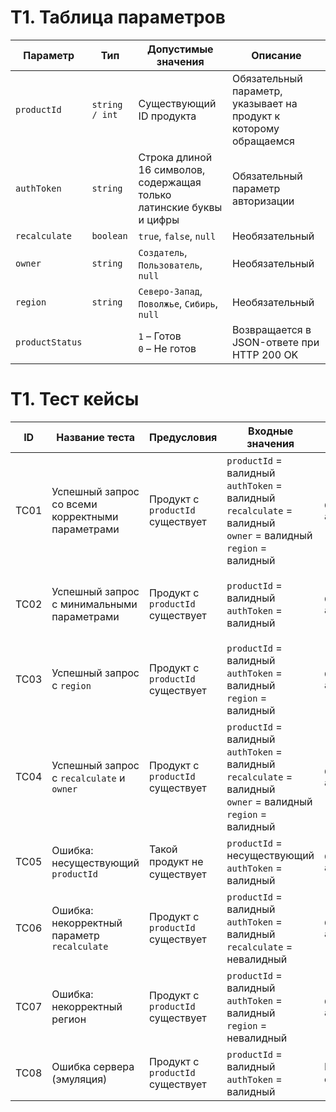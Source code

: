 # T1. Таблица параметров

| Параметр        | Тип            | Допустимые значения                                                  | Описание                                                          |
| --------------- | -------------- | -------------------------------------------------------------------- |-------------------------------------------------------------------|
| `productId`     | `string / int` | Существующий ID продукта                                             | Обязательный параметр, указывает на продукт к которому обращаемся |
| `authToken`     | `string`       | Строка длиной 16 символов, содержащая только латинские буквы и цифры | Обязательный параметр авторизации                                 |
| `recalculate`   | `boolean`      | `true`, `false`, `null`                                              | Необязательный                                                    |
| `owner`         | `string`       | `Создатель`, `Пользователь`, `null`                                  | Необязательный                                                    |
| `region`        | `string`       | `Северо-Запад`, `Поволжье`, `Сибирь`, `null`                         | Необязательный                                                    |
| `productStatus` |                | `1` – Готов<br>`0` – Не готов                                        | Возвращается в JSON-ответе при HTTP 200 OK                        |
# T1. Тест кейсы

| ID   | Название теста                                   | Предусловия                      | Входные значения                                                                                                          | Шаги                                                                                            | Ожидаемый результат                                                      |
|------| ------------------------------------------------ | -------------------------------- |---------------------------------------------------------------------------------------------------------------------------| ----------------------------------------------------------------------------------------------- | ------------------------------------------------------------------------ |
| TC01 | Успешный запрос со всеми корректными параметрами | Продукт с `productId` существует | `productId` = валидный<br>`authToken` = валидный<br>`recalculate` = валидный<br>`owner` = валидный<br>`region` = валидный | Отправить GET `/products/{productId}/status?authToken=...&recalculate=...&owner=...&region=...` | HTTP 200 OK, тело: `{ "productStatus": 0 }` или `{ "productStatus": 1 }` |
| TC02 | Успешный запрос с минимальными параметрами       | Продукт с `productId` существует | `productId` = валидный<br>`authToken` = валидный                                                                          | Отправить GET `/products/{productId}/status?authToken=...`                                      | HTTP 200 OK, тело: `{ "productStatus": 0 }` или `{ "productStatus": 1 }` |
| TC03 | Успешный запрос с `region`                       | Продукт с `productId` существует | `productId` = валидный<br>`authToken` = валидный<br>`region` = валидный                                                   | Отправить GET `/products/{productId}/status?authToken=...&region=...`                           | HTTP 200 OK, тело: `{ "productStatus": 0 }` или `{ "productStatus": 1 }` |
| TC04 | Успешный запрос с `recalculate` и `owner`        | Продукт с `productId` существует | `productId` = валидный<br>`authToken` = валидный<br>`recalculate` = валидный<br>`owner` = валидный<br>`region` = валидный | Отправить GET `/products/{productId}/status?authToken=...&recalculate=...&owner=...&region=...` | HTTP 200 OK, тело: `{ "productStatus": 0 }` или `{ "productStatus": 1 }` |
| TC05 | Ошибка: несуществующий `productId`               | Такой продукт не существует      | `productId` = несуществующий<br>`authToken` = валидный                                                                    | Отправить GET `/products/{productId}/status?authToken=...`                                      | HTTP 404 Not Found                                                       |
| TC06 | Ошибка: некорректный параметр `recalculate`      | Продукт с `productId` существует | `productId` = валидный<br>`authToken` = валидный<br>`recalculate` = невалидный                                            | Отправить GET `/products/{productId}/status?authToken=...&recalculate=...`                      | HTTP 500, тело: `{ "errorMessage": "..." }`                              |
| TC07 | Ошибка: некорректный регион                      | Продукт с `productId` существует | `productId` = валидный<br>`authToken` = валидный<br>`region` = невалидный                                                 | Отправить GET `/products/{productId}/status?authToken=...&region=...`                           | HTTP 500, тело: `{ "errorMessage": "..." }`                              |
| TC08 | Ошибка сервера (эмуляция)                        | Продукт с `productId` существует | `productId` = валидный<br>`authToken` = валидный                                                                          | Вызвать GET `/products/{productId}/status?...` при сбое сервера или БД                          | HTTP 500, тело: `{ "errorMessage": "..." }`                              |

